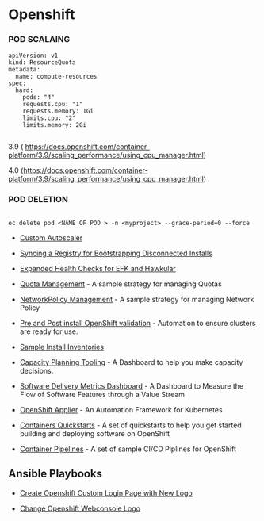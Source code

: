 # Openshift

### POD SCALAING

```
apiVersion: v1
kind: ResourceQuota
metadata:
  name: compute-resources
spec:
  hard:
    pods: "4" 
    requests.cpu: "1" 
    requests.memory: 1Gi 
    limits.cpu: "2" 
    limits.memory: 2Gi 
    
````
3.9 ( https://docs.openshift.com/container-platform/3.9/scaling_performance/using_cpu_manager.html)

4.0 (https://docs.openshift.com/container-platform/3.9/scaling_performance/using_cpu_manager.html)




### POD DELETION

```$ oc get pods

oc delete pod <NAME OF POD > -n <myproject> --grace-period=0 --force

```

* [Custom Autoscaler](./custom-autoscaler/)

* [Syncing a Registry for Bootstrapping Disconnected Installs](./disconnected_registry/)

* [Expanded Health Checks for EFK and Hawkular](./health_check/)

* [Quota Management](./quota-management/) - A sample strategy for managing Quotas

* [NetworkPolicy Management](./networkpolicy/) - A sample strategy for managing Network Policy

* [Pre and Post install OpenShift validation](./validation/) - Automation to ensure clusters are ready for use.

* [Sample Install Inventories](./install/)

* [Capacity Planning Tooling](./capacity-dashboard/) - A Dashboard to help you make capacity decisions.

* [Software Delivery Metrics Dashboard](https://github.com/redhat-cop/mdt-quickstart.git) - A Dashboard to Measure the Flow of Software Features through a Value Stream

* [OpenShift Applier](https://github.com/redhat-cop/openshift-applier.git) - An Automation Framework for Kubernetes

* [Containers Quickstarts](https://github.com/redhat-cop/containers-quickstarts.git) - A set of quickstarts to help you get started building and deploying software on OpenShift

* [Container Pipelines](https://github.com/redhat-cop/container-pipelines.git) - A set of sample CI/CD Piplines for OpenShift

## Ansible Playbooks

* [Create Openshift Custom Login Page with New Logo](./branding/ansible-playbook-openshift-custom-login-page/)

* [Change Openshift Webconsole Logo](./branding/ansible-playbook-openshift-custom-webconsole-logo/)
